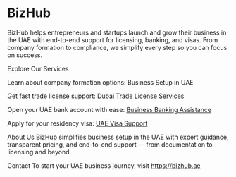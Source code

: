 # BizHub
BizHub helps entrepreneurs and startups launch and grow their business in the UAE with end-to-end support for licensing, banking, and visas. From company formation to compliance, we simplify every step so you can focus on success.

Explore Our Services

Learn about company formation options: Business Setup in UAE

Get fast trade license support: [Dubai Trade License Services](https://bizhub.ae/business-setup-licensing-service/)

Open your UAE bank account with ease: [Business Banking Assistance](https://bizhub.ae/banking-assistance/)

Apply for your residency visa: [UAE Visa Support](https://bizhub.ae/uae-residency-visa/)

About Us
BizHub simplifies business setup in the UAE with expert guidance, transparent pricing, and end-to-end support — from documentation to licensing and beyond.

Contact
To start your UAE business journey, visit https://bizhub.ae
